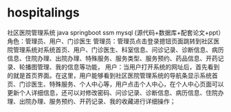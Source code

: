 # hospitalings
社区医院管理系统  java springboot ssm mysql (源代码+数据库+配套论文+ppt）角色：管理员、用户、门诊医生  管理员：管理员点击登录摁钮页面跳转到社区医院管理系统对系统首页、用户、门诊医生、科室信息、问诊记录、诊断信息、病历信息、住院办理、出院办理、特殊服务、服务类型、服务预约、药品信息、开药记录、轮播图管理、我的信息等功能，  用户：当用户打开系统的网址后，首先看到的就是首页界面。在这里，用户能够看到社区医院管理系统的导航条显示系统首页、门诊医生、特殊服务、个人中心等，用户点击个人中心，在个人中心页面可以更新个人详细信息，还可以对修改密码、问诊记录、诊断信息、病历信息、住院办理、出院办理、服务预约、开药记录、我的收藏进行详细操作；  
